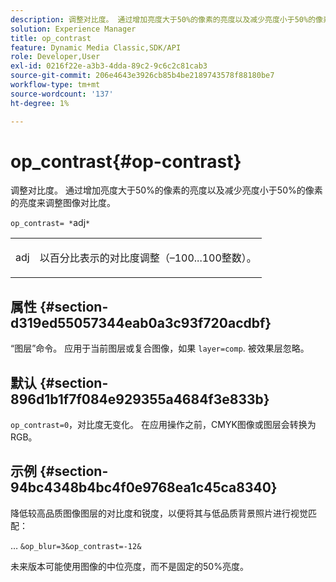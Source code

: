 ```yaml
---
description: 调整对比度。 通过增加亮度大于50%的像素的亮度以及减少亮度小于50%的像素的亮度来调整图像对比度。
solution: Experience Manager
title: op_contrast
feature: Dynamic Media Classic,SDK/API
role: Developer,User
exl-id: 0216f22e-a3b3-4dda-89c2-9c6c2c81cab3
source-git-commit: 206e4643e3926cb85b4be2189743578f88180be7
workflow-type: tm+mt
source-wordcount: '137'
ht-degree: 1%

---
```


# op_contrast{#op-contrast}

调整对比度。 通过增加亮度大于50%的像素的亮度以及减少亮度小于50%的像素的亮度来调整图像对比度。

`op_contrast= *`adj`*`

<table id="simpletable_8246802C74424A68A7A2EA5B50A89D42"> 
 <tr class="strow"> 
  <td class="stentry"> <p><span class="varname"> adj</span> </p> </td> 
  <td class="stentry"> <p>以百分比表示的对比度调整（–100...100整数）。 </p></td> 
 </tr> 
</table>

## 属性 {#section-d319ed55057344eab0a3c93f720acdbf}

“图层”命令。 应用于当前图层或复合图像，如果 `layer=comp`. 被效果层忽略。

## 默认 {#section-896d1b1f7f084e929355a4684f3e833b}

`op_contrast=0`，对比度无变化。 在应用操作之前，CMYK图像或图层会转换为RGB。

## 示例 {#section-94bc4348b4bc4f0e9768ea1c45ca8340}

降低较高品质图像图层的对比度和锐度，以便将其与低品质背景照片进行视觉匹配：

… `&op_blur=3&op_contrast=-12&`

未来版本可能使用图像的中位亮度，而不是固定的50%亮度。
